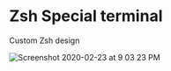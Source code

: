 # Zsh Special terminal
Custom Zsh design 

![Screenshot 2020-02-23 at 9 03 23 PM](https://user-images.githubusercontent.com/12505405/75114649-1c5fd080-5682-11ea-8767-3fffdf0c6f3f.png)